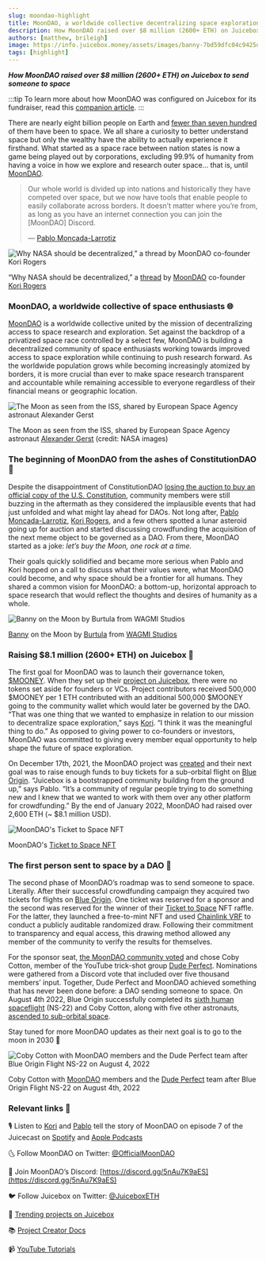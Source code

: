```yaml
---
slug: moondao-highlight
title: MoonDAO, a worldwide collective decentralizing space exploration and research
description: How MoonDAO raised over $8 million (2600+ ETH) on Juicebox to send someone to space
authors: [matthew, brileigh]
image: https://info.juicebox.money/assets/images/banny-7bd59dfc04c9425d90616c6224d59619.webp
tags: [highlight]
---
```


***How MoonDAO raised over $8 million (2600+ ETH) on Juicebox to send someone to space***

:::tip
To learn more about how MoonDAO was configured on Juicebox for its fundraiser, read this [companion article](https://info.juicebox.money/blog/2022-10-18-moondao-config/).
:::

There are nearly eight billion people on Earth and [fewer than seven hundred](https://www.nytimes.com/2021/11/10/science/600-astronauts-space.html) of them have been to space. We all share a curiosity to better understand space but only the wealthy have the ability to actually experience it firsthand. What started as a space race between nation states is now a game being played out by corporations, excluding 99.9% of humanity from having a voice in how we explore and research outer space… that is, until [MoonDAO](https://moondao.com/).

> Our whole world is divided up into nations and historically they have competed over space, but we now have tools that enable people to easily collaborate across borders. It doesn’t matter where you’re from, as long as you have an internet connection you can join the [MoonDAO] Discord.
>
>— [Pablo Moncada-Larrotiz](https://twitter.com/LarrotizPablo)


![Why NASA should be decentralized,” a thread by MoonDAO co-founder Kori Rogers](NASA.jfif)

<p class="subtitle">“Why NASA should be decentralized,” a <a href="https://twitter.com/korigrogers/status/1475317861128151041">thread</a> by <a href="https://moondao.com/">MoonDAO</a> co-founder <a href="https://twitter.com/korigrogers">Kori Rogers</a></p>

### MoonDAO, a worldwide collective of space enthusiasts 🌐

[MoonDAO](https://moondao.com/) is a worldwide collective united by the mission of decentralizing access to space research and exploration. Set against the backdrop of a privatized space race controlled by a select few, MoonDAO is building a decentralized community of space enthusiasts working towards improved access to space exploration while continuing to push research forward. As the worldwide population grows while becoming increasingly atomized by borders, it is more crucial than ever to make space research transparent and accountable while remaining accessible to everyone regardless of their financial means or geographic location.

![The Moon as seen from the ISS, shared by European Space Agency astronaut Alexander Gerst](NASA-Moon.jpeg)

<p class="subtitle">The Moon as seen from the ISS, shared by European Space Agency astronaut <a href="https://www.esa.int/Our_Activities/Human_Spaceflight/Astronauts/Alexander_Gerst">Alexander Gerst</a> (credit: NASA images)</p>

### The beginning of MoonDAO from the ashes of ConstitutionDAO 📜

Despite the disappointment of ConstitutionDAO [losing the auction to buy an official copy of the U.S. Constitution](https://www.forbes.com/sites/abrambrown/2021/11/18/constitution-dao-crypto-ether-constitutional-sothebys-sale-auction/?sh=32e5a5c46ad4), community members were still buzzing in the aftermath as they considered the implausible events that had just unfolded and what might lay ahead for DAOs. Not long after, [Pablo Moncada-Larrotiz](https://twitter.com/LarrotizPablo), [Kori Rogers](https://twitter.com/korigrogers), and a few others spotted a lunar asteroid going up for auction and started discussing crowdfunding the acquisition of the next meme object to be governed as a DAO. From there, MoonDAO started as a joke: *let’s buy the Moon, one rock at a time.*

Their goals quickly solidified and became more serious when Pablo and Kori hopped on a call to discuss what their values were, what MoonDAO could become, and why space should be a frontier for all humans. They shared a common vision for MoonDAO: a bottom-up, horizontal approach to space research that would reflect the thoughts and desires of humanity as a whole.

![Banny on the Moon by Burtula from WAGMI Studios](banny.webp)

<p class="subtitle"><a href="https://twitter.com/bannyverse">Banny</a> on the Moon by <a href="https://twitter.com/Tam_Burtula">Burtula</a> from <a href="https://juicebox.money/p/wagmistudios">WAGMI Studios</a></p>

### Raising $8.1 million (2600+ ETH) on Juicebox 🧃

The first goal for MoonDAO was to launch their governance token, [$MOONEY](https://etherscan.io/token/0x20d4DB1946859E2Adb0e5ACC2eac58047aD41395). When they set up their [project on Juicebox](https://juicebox.money/p/moondao), there were no tokens set aside for founders or VCs. Project contributors received 500,000 $MOONEY per 1 ETH contributed with an additional 500,000 $MOONEY going to the community wallet which would later be governed by the DAO. “That was one thing that we wanted to emphasize in relation to our mission to decentralize space exploration,” says [Kori](https://twitter.com/korigrogers). “I think it was the meaningful thing to do.” As opposed to giving power to co-founders or investors, MoonDAO was committed to giving every member equal opportunity to help shape the future of space exploration.

On December 17th, 2021, the MoonDAO project was [created](https://etherscan.io/tx/0xdaf319a9954a8638b76dfdea9914088a8b967dfa4982bb304f63d6b8ca7c2269) and their next goal was to raise enough funds to buy tickets for a sub-orbital flight on [Blue Origin](https://www.blueorigin.com/). “Juicebox is a bootstrapped community building from the ground up,” says Pablo. “It’s a community of regular people trying to do something new and I knew that we wanted to work with them over any other platform for crowdfunding.” By the end of January 2022, MoonDAO had raised over 2,600 ETH (~ $8.1 million USD).

![MoonDAO's Ticket to Space NFT](ticket-NFT.webp)

<p class="subtitle">MoonDAO's <a href="https://opensea.io/collection/ticket-to-space-nft">Ticket to Space NFT</a></p>

### The first person sent to space by a DAO 🚀

The second phase of MoonDAO’s roadmap was to send someone to space. Literally. After their successful crowdfunding campaign they acquired two tickets for flights on [Blue Origin](https://www.blueorigin.com/). One ticket was reserved for a sponsor and the second was reserved for the winner of their [Ticket to Space](https://opensea.io/collection/ticket-to-space-nft) NFT raffle. For the latter, they launched a free-to-mint NFT and used [Chainlink VRF](https://chain.link/vrf) to conduct a publicly auditable randomized draw. Following their commitment to transparency and equal access, this drawing method allowed any member of the community to verify the results for themselves.

For the sponsor seat, [the MoonDAO community voted](https://snapshot.org/#/tomoondao.eth/proposal/0xdec77b14a0f7a6405d42a57661a0e9ee297b37d3d03e6d9387f0ad4d339b9840) and chose Coby Cotton, member of the YouTube trick-shot group [Dude Perfect](https://www.youtube.com/c/DudePerfect). Nominations were gathered from a Discord vote that included over five thousand members’ input. Together, Dude Perfect and MoonDAO achieved something that has never been done before: a DAO sending someone to space. On August 4th 2022, Blue Origin successfully completed its [sixth human spaceflight](https://www.blueorigin.com/news/ns-22-mission-updates/) (NS-22) and Coby Cotton, along with five other astronauts, [ascended to sub-orbital space](https://www.youtube.com/watch?v=zb9mCpEWsyE).

Stay tuned for more MoonDAO updates as their next goal is to go to the moon in 2030 🚀

![Coby Cotton with MoonDAO members and the Dude Perfect team after Blue Origin Flight NS-22 on August 4, 2022](Coby-NS22.jpeg)

<p class="subtitle">Coby Cotton with <a href="https://moondao.com/">MoonDAO</a> members and the <a href="https://www.youtube.com/c/DudePerfect">Dude Perfect</a> team after Blue Origin Flight NS-22 on August 4th, 2022</p>

### Relevant links 🔗

🎙️ Listen to [Kori](https://twitter.com/korigrogers) and [Pablo](https://twitter.com/LarrotizPablo) tell the story of MoonDAO on episode 7 of the Juicecast on [Spotify](https://open.spotify.com/episode/7iLdXSTNSrCGcI4kWxtK2B?si=7565cbc25b3f4d6f) and [Apple Podcasts](https://podcasts.apple.com/ca/podcast/ep-7-pablo-and-kori-from-moon-dao/id1623504302?i=1000564945862)

🌜 Follow MoonDAO on Twitter: [@OfficialMoonDAO](https://twitter.com/OfficialMoonDAO) 

💬 Join MoonDAO’s Discord: [https://discord.gg/5nAu7K9aES](https://discord.gg/5nAu7K9aES)

🐦 Follow Juicebox on Twitter: [@JuiceboxETH](https://twitter.com/juiceboxETH)

🚀 [Trending projects on Juicebox](https://juicebox.money/projects)

📚 [Project Creator Docs](https://info.juicebox.money/user/)

📹 [YouTube Tutorials](https://www.youtube.com/c/JuiceboxDAO)
